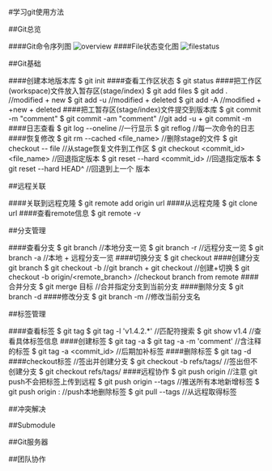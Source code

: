 #学习git使用方法

##Git总览

####Git命令序列图
![overview](http://assets.osteele.com/images/2008/git-transport.png)
####File状态变化图
![filestatus](https://git-scm.com/figures/18333fig0201-tn.png)


##Git基础

####创建本地版本库
	$ git init
####查看工作区状态
    $ git status
####把工作区(workspace)文件放入暂存区(stage/index)
    $ git add files
    $ git add .         //modified + new
    $ git add -u        //modified + deleted
    $ git add -A        //modified + +new + deleted
####把工暂存区(stage/index)文件提交到版本库
    $ git commit -m "comment"
    $ git commit -am "comment" //git add -u + git commit -m
####日志查看
    $ git log --oneline     //一行显示
    $ git reflog            //每一次命令的日志
####恢复修改
    $ git rm --cached <file_name>           //删除stage的文件
    $ git checkout -- file                  //从stage恢复文件到工作区
    $ git checkout <commit_id> <file_name>  //回退指定版本
    $ git reset --hard <commit_id>          //回退指定版本
    $ git reset --hard HEAD^                //回退到上一个 版本


##远程关联

####关联到远程克隆
    $ git remote add origin url
####从远程克隆
    $ git clone url
####查看remote信息
    $ git remote -v


##分支管理

####查看分支
    $ git branch        //本地分支一览
    $ git branch -r     //远程分支一览
    $ git branch -a     //本地 + 远程分支一览
####切换分支
    $ git checkout <branch>
####创建分支
    git branch <branch>
    $ git checkout -b <branch>   //git branch <branch> + git checkout <branch> //创建+切换
    $ git checkout -b <branch> origin/<remote_branch>  //checkout branch from remote
####合并分支
    $ git merge 目标<branch>     //合并指定分支到当前分支
####删除分支
    $ git branch -d <branch>
####修改分支
    $ git branch -m <branch>     //修改当前分支名


##标签管理

####查看标签
    $ git tag
    $ git tag -l 'v1.4.2.*'                 //匹配符搜索
    $ git show v1.4                         //查看具体标签信息
####创建标签
    $ git tag -a <tagname>
    $ git tag -a <tagname> -m 'comment'     //含注释的标签
    $ git tag -a <tagname> <commit_id>      //后期加补标签
####删除标签
    $ git tag -d <tag>
####checkout标签
    //签出并创建分支
    $ git checkout -b <branch> refs/tags/<tagname>
    //签出但不创建分支
    $ git checkout refs/tags/<tagname>
####远程协作
    $ git push origin <tagname>        //注意 git push不会把标签上传到远程
    $ git push origin --tags           //推送所有本地新增标签
    $ git push origin :<tagname>       //push本地删除标签
    $ git pull --tags                  //从远程取得标签


##冲突解决


##Submodule


##Git服务器


##团队协作
